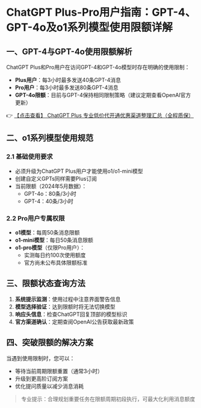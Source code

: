 # ChatGPT Plus-Pro用户指南：GPT-4、GPT-4o及o1系列模型使用限额详解

## 一、GPT-4与GPT-4o使用限额解析

ChatGPT Plus和Pro用户在访问GPT-4和GPT-4o模型时存在明确的使用限制：

- **Plus用户**：每3小时最多发送40条GPT-4消息
- **Pro用户**：每3小时最多发送80条GPT-4消息
- **GPT-4o限额**：目前与GPT-4保持相同限制策略（建议定期查看OpenAI官方更新）

👉 [【点击查看】 ChatGPT Plus 专业低价代开通优惠渠道整理汇总（全程质保）](https://bit.ly/DaiKai)

## 二、o1系列模型使用规范

### 2.1 基础使用要求
- 必须升级为ChatGPT Plus用户才能使用o1/o1-mini模型
- 创建自定义GPTs同样需要Plus订阅
- 当前限额（2024年5月数据）：
  - GPT-4o：80条/3小时
  - GPT-4：40条/3小时

### 2.2 Pro用户专属权限
- **o1模型**：每周50条消息限额
- **o1-mini模型**：每日50条消息限额
- **o1-pro模型**（仅限Pro用户）：
  - 实测每日约100次使用额度
  - 官方尚未公布具体限额标准

## 三、限额状态查询方法

1. **系统提示监测**：使用过程中注意界面警告信息
2. **模型选择验证**：达到限额时将无法切换模型
3. **响应头信息**：检查ChatGPT回复顶部的模型标识
4. **官方渠道确认**：定期查阅OpenAI公告获取最新政策

## 四、突破限额的解决方案

当遇到使用限制时，您可以：
- 等待当前周期限额重置（通常3小时）
- 升级到更高阶订阅方案
- 优化提问质量以减少消息消耗

> 专业提示：合理规划重要任务在限额周期初段执行，可最大化利用消息额度
